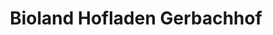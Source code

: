 ---
title: "Bioland Hofladen Gerbachhof"
url: /bolanden/bioland-hofladen-gerbachhof/
shop: Hofladen
---